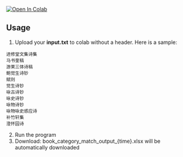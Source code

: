 [![Open In Colab](https://colab.research.google.com/assets/colab-badge.svg)](https://colab.research.google.com/drive/134YHNsURB2FlYXftUM8RtyFHWSe-07oX?usp=sharing)


## Usage

1. Upload your **input.txt** to colab without a header. Here is a sample:

```
进修堂文集诗集
马书奎稿
游莱三体诗稿
鲍觉生诗钞
赋则
觉生诗钞
咏古诗钞
咏史诗钞
咏物诗钞
咏物咏史感应诗
补竹轩集
澄怀园诗
```

2. Run the program
3. Download: book_category_match_output_{time}.xlsx will be automatically downloaded
